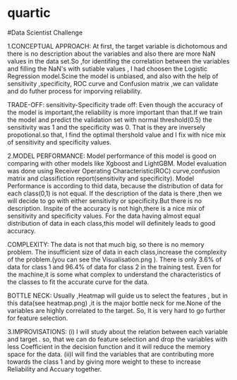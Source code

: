 # quartic
#Data Scientist Challenge

1.CONCEPTUAL APPROACH:
  At first, the target variable is dichotomous and there is no description about the variables and also there are more NaN values in the data set.So ,for identifing the correlation between the variables and filling the NaN's with sutiable values , I had choosen the Logistic Regression model.Scine the model is unbiased, and also with the help of sensitivity ,specificity, ROC curve and Confusion matrix ,we can validate and do futher process for imporving reliability.
  
TRADE-OFF:
  sensitivity-Specificity trade off:
    Even though the accuracy of the model is important,the reliability is more important than that.If we train the model and predict the validation set with normal threshold(0.5) the sensitivity was 1 and the specificity was 0. That is they are inversely propotional.so that, I find the optimal thershold value and I fix with nice mix of sensitivity and specificity values.
    
2.MODEL PERFORMANCE:
   Model performance of this model is good on comparing with other models like Xgboost and LightGBM.
   Model evaluation was done using Receiver Operating Characteristic(ROC) curve,confusion matrix and classifiction report(sensitivity and specificity). Model Performance is according to thid data, because the distribution of data for each class(0,1) is not equal. If the description of the data is there ,then we will decide to go with either sensitivity or specificity.But there is no description. Inspite of the accuracy is not high,there is  a nice mix of sensitivity and specificity values.
   For the data having almost equal distribution of data in each class,this model will definitely leads to good accuracy.
  
COMPLEXITY:
    The data is not that much big, so there is no memory problem.
    The insufficient size of data in each class,increase the complexity of the problem.(you can see the Visualisation.png ). There is only 3.6% of data for class 1 and 96.4% of data for class 2 in the training test. Even for the machine,it is some what complex to understand the characteristics of the classes to fit the accurate curve for the data.
    
BOTTLE NECK:
    Usually ,Heatmap will guide us to select the features , but in this data(see heatmap.png) ,it is the major bottle neck for me.None of the variables are highly correlated to the target. So, It is very hard to go further for feature selection.
     
3.IMPROVISATIONS:
    (i) I will study about the relation between each variable and target . so, that we can do feature selection and drop the variables with less Coefficient in the decision function and it will reduce the memory space for the data.
    (ii)I will find the variables that are contributing more towards the class 1 and by giving more weight to these to increase  Reliability and Accuary together.
